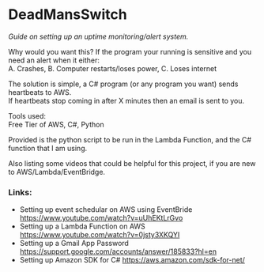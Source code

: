 # DeadMansSwitch
*Guide on setting up an uptime monitoring/alert system.*

Why would you want this? If the program your running is sensitive and you need an alert when it either:\
A. Crashes, B. Computer restarts/loses power, C. Loses internet

The solution is simple, a C# program (or any program you want) sends heartbeats to AWS.\
If heartbeats stop coming in after X minutes then an email is sent to you.

Tools used:\
Free Tier of AWS, C#, Python

Provided is the python script to be run in the Lambda Function, and the C# function that I am using.

Also listing some videos that could be helpful for this project, if you are new to AWS/Lambda/EventBridge.

### Links:
- Setting up event schedular on AWS using EventBride https://www.youtube.com/watch?v=uUhEKtLrGvo 
- Setting up a Lambda Function on AWS https://www.youtube.com/watch?v=0jsty3XKQYI
- Setting up a Gmail App Password https://support.google.com/accounts/answer/185833?hl=en
- Setting up Amazon SDK for C# https://aws.amazon.com/sdk-for-net/
